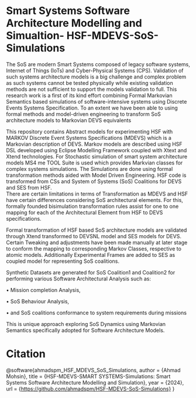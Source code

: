 # Smart Systems Software Architecture Modelling and Simualtion- HSF-MDEVS-SoS-Simulations

The SoS are modern Smart Systems composed of legacy software systems, Internet of Things (IoTs) and Cyber-Physical Systems (CPS). Validation of such systems architecture models is a big challenge and complex problem as such systems cannot be tested physically while existing validation methods are not sufficient to support the models validation to full. This research work is a first of its kind effort combining Formal Markovian Semantics based simulations of software-intensive systems using Discrete Events Systems Specification. To an extent we have been able to using formal methods and model-driven engineering to transform SoS architecture models to Markovian DEVS equivalents

This repository contains Abstract models for experimenting HSF with MARKOV Discrete Event Systems Specifications (MDEVS) which is a Markovian description of DEVS. Markov models are described using HSF DSL developed using Eclipse Modelling Framework coupled with Xtext and Xtend technologies. For Stochastic simulation of smart system architecture models MS4 me TOOL Suite is used which provides Markvian classes for complex systems simulations.  The Simulations are done using formal transformation methods aided with Model Driven Engineering. HSF code is transformed from CSs and System of Systems (SoS) Coalitions for DEVS and SES from HSF.  
There are certain limitations in terms of Transformation as MDEVS and HSF have certain differences considering SoS architectural elements. For this, formally founded bisimulation transformation rules assist for one to one mapping for each of the Architectural Element from HSF to DEVS specifications. 

Formal transformation of HSF based SoS architecture models are validated through Xtend transformed to DEVSNL model and SES models for DEVS. Certain Tweaking and adjustments have been made manually at later stage to conform the mapping to corresponding Markov Classes, respective to atomic models. Additionally Experimental Frames are added to SES as coupled model for representing SoS coalitions. 

Synthetic Datasets are generated for SoS Coalition1 and Coalition2 for performing various Software Architectural Analysis such as:

•	Mission completion Analysis,

•	SoS Behaviour Analysis,

•	and SoS coalitions conformance to system requirements during missions

This is unique approach exploring SoS Dynamics using Markovian Semantics specifically adopted for Software Architecture Models.

# Citation

@software{ahmadspm_HSF_MDEVS_SoS_Simulations,
author = {Ahmad Mohsin},
title = {HSF-MDEVS-SMART SYSTEMS-Simulations: Smart Systems Software Architecture Modelling and Simulation},
year = {2024},
url = {https://github.com/ahmadspm/HSF-MDEVS-SoS-Simulations}
}
